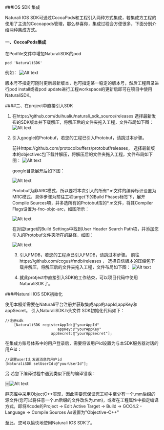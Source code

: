 ###IOS SDK 集成



Naturali IOS SDK可通过CocoaPods和工程引入两种方式集成，若集成方工程的使用了主流的Cocoapods管理，那么恭喜你，集成过程会方便很多，下面分别介绍两种集成方式。



#### 一、CocoaPods集成

在Podfile文件中增加NaturaliSDK的pod

```
pod 'NaturaliSDK'
```
例如：
![Alt text](./1545796673767.png)

版本号不指定可随时更新最新版本，也可指定某一稳定的版本号，然后工程目录进行pod install或者pod update进行工程workspace的更新后即可在项目中使用NaturaliSDK。



####二、在project中直接引入SDK

1. 在https://github.com/duihualiu/naturali_sdk_source/releases 选择最新发布的SDK版本并下载解压，将解压后的文件夹拖入工程，文件布局如下图：
   ![Alt text](./1545804782619.png)

2. 引入google的Protobuf，若您的工程已引入Protobuf，请跳过本步骤。

   前往https://github.com/protocolbuffers/protobuf/releases， 选择最新版本的objectivec包下载并解压，将解压后的文件夹拖入工程，文件布局如下图：
   ![Alt text](./1545805353074.png)

   google目录展开后如下图：

   ![Alt text](./1545805390063.png)

   Protobuf为非ARC模式，所以要将本次引入的所有*.m文件的编译标识设置为MRC模式，具体步骤为前往工程target下的Build Phases标签下，展开Compile Sources项，并多选所有的Protobuf库的*.m文件，将其Compiler Flags设置为-fno-objc-arc，如图所示：

   ![Alt text](./1545805888160.png)

   在对应target的Build Settings中找到User Header Search Path项，并添加您引入的Protobuf文件夹所在的路径，如图：

   ![Alt text](./1545806147103.png)

   3. 引入FMDB，若您的工程承已引入FMDB，请跳过本步骤。
      前往https://github.com/ccgus/fmdb/releases ， 选择自信版本的压缩包下载并解压，将解压后的文件夹拖入工程，文件布局如下图：
      ![Alt text](./1545806519306.png)

   4. 就此protject中直接引入SDK的工作结束，可以项目代码中使用NaturaliSDK了。


####Naturali IOS SDK初始化

使用本框架需要在Naturali平台注册并获取集成app的appId,appKey和appSecret。
引入NaturaliSDK.h头文件
SDK初始化代码如下：

```
//注册sdk
    [NaturaliSDK registerAppId:@"yourAppId"
                        appKey:@"yourAppKey"
                     appSecret:@"yourAppSecret"];
```
在集成方账号体系中的用户登录后，需要将该用户id设置为与本SDK服务器对话的用户id：

```
//设置userId,发送消息的用户id
[NaturaliSDK setUserId:@"yourUserId"];
```
另:若您下编译过程中遇到类似下图的编译错误：

￼![Alt text](./1545807303164.png)

静态库中采用ObjectC++实现，因此需要您保证您工程中至少有一个.mm后缀的源文件(您可以将任意一个.m后缀的文件改名为.mm)，或者在工程属性中指定编译方式，即将Xcode的Project -> Edit Active Target -> Build -> GCC4.2 - Language -> Compile Sources As设置为"Objective-C++"

至此，您可以愉快地使用Naturali IOS SDK了。

